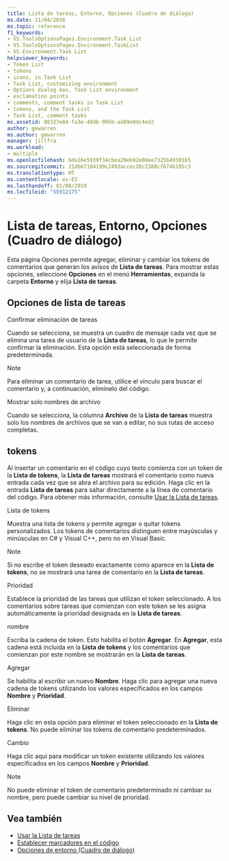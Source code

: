 ```yaml
---
title: Lista de tareas, Entorno, Opciones (Cuadro de diálogo)
ms.date: 11/04/2016
ms.topic: reference
f1_keywords:
- VS.ToolsOptionsPages.Environment.Task_List
- VS.ToolsOptionsPages.Environment.TaskList
- VS.Environment.Task List
helpviewer_keywords:
- Token List
- tokens
- icons, in Task List
- Task List, customizing environment
- Options dialog box, Task List environment
- exclamation points
- comments, comment tasks in Task List
- tokens, and the Task List
- Task List, comment tasks
ms.assetid: 88327e04-fa3e-48db-995b-ad89e0dc4ed2
author: gewarren
ms.author: gewarren
manager: jillfra
ms.workload:
- multiple
ms.openlocfilehash: bda16e5939f34cbea29eb92e08ee7325b49301b5
ms.sourcegitcommit: 21d667104199c2493accec20c2388cf674b195c3
ms.translationtype: HT
ms.contentlocale: es-ES
ms.lasthandoff: 02/08/2019
ms.locfileid: "55912175"
---
```

# <a name="task-list-environment-options-dialog-box"></a>Lista de tareas, Entorno, Opciones (Cuadro de diálogo)

Esta página Opciones permite agregar, eliminar y cambiar los tokens de comentarios que generan los avisos de **Lista de tareas**. Para mostrar estas opciones, seleccione **Opciones** en el menú **Herramientas**, expanda la carpeta **Entorno** y elija **Lista de tareas**.

## <a name="task-list-options"></a>Opciones de lista de tareas
 Confirmar eliminación de tareas

 Cuando se selecciona, se muestra un cuadro de mensaje cada vez que se elimina una tarea de usuario de la **Lista de tareas**, lo que le permite confirmar la eliminación. Esta opción está seleccionada de forma predeterminada.

> [!NOTE]
> Para eliminar un comentario de tarea, utilice el vínculo para buscar el comentario y, a continuación, elimínelo del código.


 Mostrar solo nombres de archivo

 Cuando se selecciona, la columna **Archivo** de la **Lista de tareas** muestra solo los nombres de archivos que se van a editar, no sus rutas de acceso completas.

## <a name="tokens"></a>tokens
 Al insertar un comentario en el código cuyo texto comienza con un token de la **Lista de tokens**, la **Lista de tareas** mostrará el comentario como nueva entrada cada vez que se abra el archivo para su edición. Haga clic en la entrada **Lista de tareas** para saltar directamente a la línea de comentario del código. Para obtener más información, consulte [Usar la Lista de tareas](../../ide/using-the-task-list.md).

 Lista de tokens

 Muestra una lista de tokens y permite agregar o quitar tokens personalizados. Los tokens de comentarios distinguen entre mayúsculas y minúsculas en C# y Visual C++, pero no en Visual Basic.

> [!NOTE]
> Si no escribe el token deseado exactamente como aparece en la **Lista de tokens**, no se mostrará una tarea de comentario en la **Lista de tareas**.


 Prioridad

 Establece la prioridad de las tareas que utilizan el token seleccionado. A los comentarios sobre tareas que comienzan con este token se les asigna automáticamente la prioridad designada en la **Lista de tareas**.

 nombre

 Escriba la cadena de token. Esto habilita el botón **Agregar**. En **Agregar**, esta cadena está incluida en la **Lista de tokens** y los comentarios que comienzan por este nombre se mostrarán en la **Lista de tareas**.

 Agregar

 Se habilita al escribir un nuevo **Nombre**. Haga clic para agregar una nueva cadena de tokens utilizando los valores especificados en los campos **Nombre** y **Prioridad**.

 Eliminar

 Haga clic en esta opción para eliminar el token seleccionado en la **Lista de tokens**. No puede eliminar los tokens de comentario predeterminados.

 Cambio

 Haga clic aquí para modificar un token existente utilizando los valores especificados en los campos **Nombre** y **Prioridad**.

> [!NOTE]
> No puede eliminar el token de comentario predeterminado ni cambiar su nombre, pero puede cambiar su nivel de prioridad.


## <a name="see-also"></a>Vea también

- [Usar la Lista de tareas](../../ide/using-the-task-list.md)
- [Establecer marcadores en el código](../../ide/setting-bookmarks-in-code.md)
- [Opciones de entorno (Cuadro de diálogo)](../../ide/reference/environment-options-dialog-box.md)
